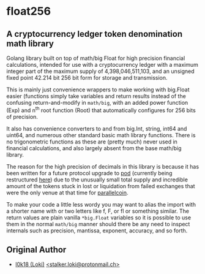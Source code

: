 # float256

## A cryptocurrency ledger token denomination math library

Golang library built on top of math/big Float for high precision financial calculations, intended for use with a cryptocurrency ledger with a maximum integer part of the maximum supply of 4,398,046,511,103, and an unsigned fixed point 42.214 bit 256 bit form for storage and transmission.

This is mainly just convenience wrappers to make working with big.Float easier (functions simply take variables and return results instead of the confusing return-and-modify in `math/big`, with an added power function (Exp) and n<sup>th</sup> root function (Root) that automatically configures for 256 bits of precision.

It also has convenience converters to and from big.Int, string, int64 and uint64, and numerous other standard basic math library functions. There is no trigonometric functions as these are (pretty much) never used in financial calculations, and also largely absent from the base math/big library.

The reason for the high precision of decimals in this library is because it has been written for a future protocol upgrade to [pod](https://github.com/p9c/pod) (currently being restructured [here](https://github.com/p9c/monorepo)) due to the unusually small total supply and incredible amount of the tokens stuck in lost or liquidation from failed exchanges that were the only venue at that time for [parallelcoin](https://parallelcoin.info).

To make your code a little less wordy you may want to alias the import with a shorter name with or two letters like f, F, or fl or something similar. The return values are plain vanilla `*big.Float` variables so it is possible to use them in the normal `math/big` manner should there be any need to inspect internals such as precision, mantissa, exponent, accuracy, and so forth.

## Original Author

- [l0k18 (Loki)](https://github.com/l0k18)
  [\<stalker.loki@protonmail.ch\>](mailto:stalker.loki@protonmail.ch)
